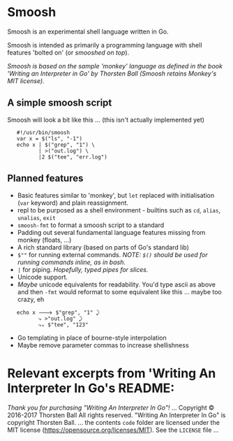 # Smoosh

Smoosh is an experimental shell language written in Go. 

Smoosh is intended as primarily a programming language with shell features 'bolted on' (or _smooshed on top_).

_Smoosh is based on the sample 'monkey' language as defined in the book 'Writing an Interpreter in Go' by Thorsten Ball (Smoosh retains Monkey's MIT license)._

## A simple smoosh script

Smoosh will look a bit like this … (this isn't actually implemented yet)

```
   #!/usr/bin/smoosh
   var x = $("ls", "-1")
   echo x | $("grep", "1") \
          | >("out.log") \
          |2 $("tee", "err.log")
```

## Planned features

* Basic features similar to 'monkey', but `let` replaced with initialisation (`var` keyword) and plain reassignment.
* repl to be purposed as a shell environment - builtins such as `cd`, `alias`, `unalias`, `exit`
* `smoosh-fmt` to format a smoosh script to a standard
* Padding out several fundamental language features missing from monkey (floats, …)
* A rich standard library (based on parts of Go's standard lib)
* `$""` for running external commands. _NOTE: `$()` should be used for running commands inline, as in bash._
* `|` for piping. _Hopefully, typed pipes for slices._
* Unicode support.
* _Maybe_ unicode equivalents for readability. You'd type ascii as above and then `-fmt` would reformat to some equivalent like this ... maybe too crazy, eh
```
   echo x 🡒 $"grep", "1" ⤸
          ⤷ >"out.log" ⤸
          ⤷ₑ $"tee", "123"
```
* Go templating in place of bourne-style interpolation
* Maybe remove parameter commas to increase shellishness

# Relevant excerpts from 'Writing An Interpreter In Go's README:

_Thank you for purchasing "Writing An Interpreter In Go"!_
… 
Copyright © 2016-2017 Thorsten Ball
All rights reserved.
"Writing An Interpreter In Go" is copyright Thorsten Ball.
… 
the contents `code` folder are licensed under the MIT license
(https://opensource.org/licenses/MIT). See the `LICENSE` file 
… 

